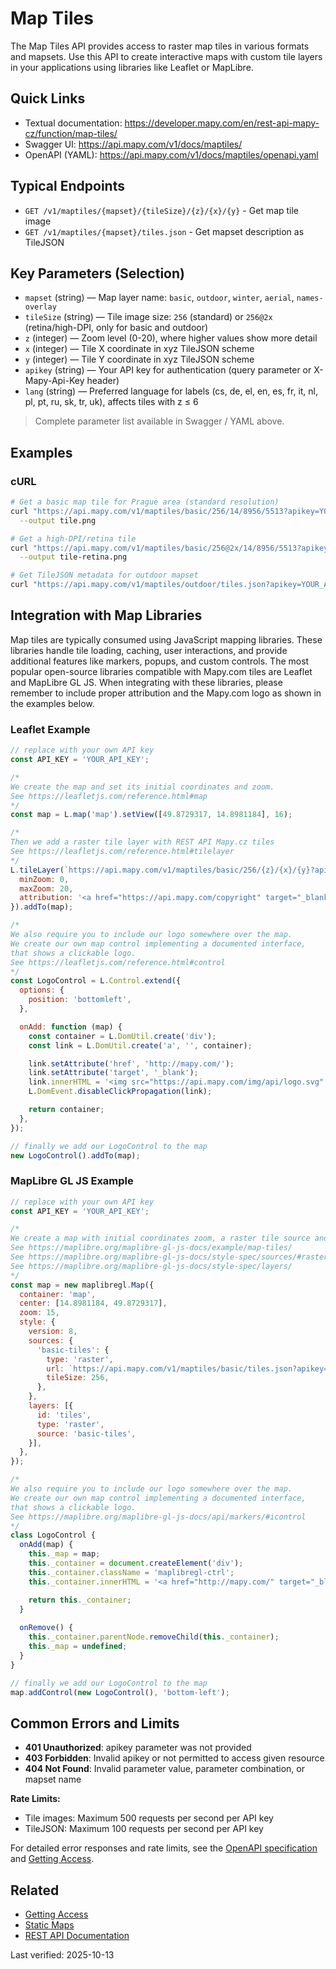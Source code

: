 # Map Tiles

The Map Tiles API provides access to raster map tiles in various formats and mapsets. Use this API to create interactive maps with custom tile layers in your applications using libraries like Leaflet or MapLibre.

## Quick Links

- Textual documentation: https://developer.mapy.com/en/rest-api-mapy-cz/function/map-tiles/
- Swagger UI: https://api.mapy.com/v1/docs/maptiles/
- OpenAPI (YAML): https://api.mapy.com/v1/docs/maptiles/openapi.yaml

## Typical Endpoints

- `GET /v1/maptiles/{mapset}/{tileSize}/{z}/{x}/{y}` - Get map tile image
- `GET /v1/maptiles/{mapset}/tiles.json` - Get mapset description as TileJSON

## Key Parameters (Selection)

- `mapset` (string) — Map layer name: `basic`, `outdoor`, `winter`, `aerial`, `names-overlay`
- `tileSize` (string) — Tile image size: `256` (standard) or `256@2x` (retina/high-DPI, only for basic and outdoor)
- `z` (integer) — Zoom level (0-20), where higher values show more detail
- `x` (integer) — Tile X coordinate in xyz TileJSON scheme
- `y` (integer) — Tile Y coordinate in xyz TileJSON scheme
- `apikey` (string) — Your API key for authentication (query parameter or X-Mapy-Api-Key header)
- `lang` (string) — Preferred language for labels (cs, de, el, en, es, fr, it, nl, pl, pt, ru, sk, tr, uk), affects tiles with z ≤ 6

> Complete parameter list available in Swagger / YAML above.

## Examples

### cURL

```bash
# Get a basic map tile for Prague area (standard resolution)
curl "https://api.mapy.com/v1/maptiles/basic/256/14/8956/5513?apikey=YOUR_API_KEY" \
  --output tile.png

# Get a high-DPI/retina tile
curl "https://api.mapy.com/v1/maptiles/basic/256@2x/14/8956/5513?apikey=YOUR_API_KEY" \
  --output tile-retina.png

# Get TileJSON metadata for outdoor mapset
curl "https://api.mapy.com/v1/maptiles/outdoor/tiles.json?apikey=YOUR_API_KEY"
```

## Integration with Map Libraries

Map tiles are typically consumed using JavaScript mapping libraries. These libraries handle tile loading, caching, user interactions, and provide additional features like markers, popups, and custom controls. The most popular open-source libraries compatible with Mapy.com tiles are Leaflet and MapLibre GL JS. When integrating with these libraries, please remember to include proper attribution and the Mapy.com logo as shown in the examples below.

### Leaflet Example

```js
// replace with your own API key
const API_KEY = 'YOUR_API_KEY';

/*
We create the map and set its initial coordinates and zoom.
See https://leafletjs.com/reference.html#map
*/
const map = L.map('map').setView([49.8729317, 14.8981184], 16);

/*
Then we add a raster tile layer with REST API Mapy.cz tiles
See https://leafletjs.com/reference.html#tilelayer
*/
L.tileLayer(`https://api.mapy.com/v1/maptiles/basic/256/{z}/{x}/{y}?apikey=${API_KEY}`, {
  minZoom: 0,
  maxZoom: 20,
  attribution: '<a href="https://api.mapy.com/copyright" target="_blank">&copy; Seznam.cz a.s. a další</a>',
}).addTo(map);

/*
We also require you to include our logo somewhere over the map.
We create our own map control implementing a documented interface,
that shows a clickable logo.
See https://leafletjs.com/reference.html#control
*/
const LogoControl = L.Control.extend({
  options: {
    position: 'bottomleft',
  },

  onAdd: function (map) {
    const container = L.DomUtil.create('div');
    const link = L.DomUtil.create('a', '', container);

    link.setAttribute('href', 'http://mapy.com/');
    link.setAttribute('target', '_blank');
    link.innerHTML = '<img src="https://api.mapy.com/img/api/logo.svg" width="100px" />';
    L.DomEvent.disableClickPropagation(link);

    return container;
  },
});

// finally we add our LogoControl to the map
new LogoControl().addTo(map);
```

### MapLibre GL JS Example

```js
// replace with your own API key
const API_KEY = 'YOUR_API_KEY';

/*
We create a map with initial coordinates zoom, a raster tile source and a layer using that source.
See https://maplibre.org/maplibre-gl-js-docs/example/map-tiles/
See https://maplibre.org/maplibre-gl-js-docs/style-spec/sources/#raster
See https://maplibre.org/maplibre-gl-js-docs/style-spec/layers/
*/
const map = new maplibregl.Map({
  container: 'map',
  center: [14.8981184, 49.8729317],
  zoom: 15,
  style: {
    version: 8,
    sources: {
      'basic-tiles': {
        type: 'raster',
        url: `https://api.mapy.com/v1/maptiles/basic/tiles.json?apikey=${API_KEY}`,
        tileSize: 256,
      },
    },
    layers: [{
      id: 'tiles',
      type: 'raster',
      source: 'basic-tiles',
    }],
  },
});

/*
We also require you to include our logo somewhere over the map.
We create our own map control implementing a documented interface,
that shows a clickable logo.
See https://maplibre.org/maplibre-gl-js-docs/api/markers/#icontrol
*/
class LogoControl {
  onAdd(map) {
    this._map = map;
    this._container = document.createElement('div');
    this._container.className = 'maplibregl-ctrl';
    this._container.innerHTML = '<a href="http://mapy.com/" target="_blank"><img  width="100px" src="https://api.mapy.com/img/api/logo.svg" ></a>';

    return this._container;
  }
 
  onRemove() {
    this._container.parentNode.removeChild(this._container);
    this._map = undefined;
  }
}

// finally we add our LogoControl to the map
map.addControl(new LogoControl(), 'bottom-left');
```

## Common Errors and Limits

- **401 Unauthorized**: apikey parameter was not provided
- **403 Forbidden**: Invalid apikey or not permitted to access given resource
- **404 Not Found**: Invalid parameter value, parameter combination, or mapset name

**Rate Limits:**
- Tile images: Maximum 500 requests per second per API key
- TileJSON: Maximum 100 requests per second per API key

For detailed error responses and rate limits, see the [OpenAPI specification](https://api.mapy.com/v1/docs/maptiles/openapi.yaml) and [Getting Access](getting-access.md).

## Related

- [Getting Access](getting-access.md)
- [Static Maps](static-maps.md)
- [REST API Documentation](README.md)

Last verified: 2025-10-13
